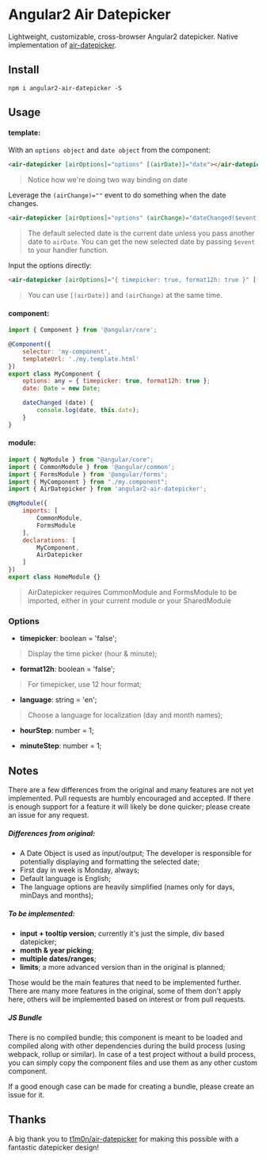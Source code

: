 # Angular2 Air Datepicker

Lightweight, customizable, cross-browser Angular2 datepicker. Native implementation of [air-datepicker](https://github.com/t1m0n/air-datepicker).


## Install
```
npm i angular2-air-datepicker -S
```

## Usage

#### template:

With an `options object` and `date object` from the component:
```html
<air-datepicker [airOptions]="options" [(airDate)]="date"></air-datepicker>
```
> Notice how we're doing two way binding on date

Leverage the `(airChange)=""` event to do something when the date changes.
```html
<air-datepicker [airOptions]="options" (airChange)="dateChanged($event)"></air-datepicker>
```
> The default selected date is the current date unless you pass another date to `airDate`. You can get the new selected date by passing `$event` to your handler function.

Input the options directly:
```html
<air-datepicker [airOptions]="{ timepicker: true, format12h: true }" [(airDate)]="date" (airChange)="dateChanged()"></air-datepicker>
```
> You can use `[(airDate)]` and `(airChange)` at the same time.


#### component:

```javascript
import { Component } from '@angular/core';

@Component({
    selector: 'my-component',
    templateUrl: './my.template.html'
})
export class MyComponent {
    options: any = { timepicker: true, format12h: true };
    date: Date = new Date;

    dateChanged (date) {
        console.log(date, this.date);
    }
}
```

#### module:

```javascript
import { NgModule } from "@angular/core";
import { CommonModule } from '@angular/common';
import { FormsModule } from '@angular/forms';
import { MyComponent } from "./my.component";
import { AirDatepicker } from 'angular2-air-datepicker';

@NgModule({
    imports: [
        CommonModule,
        FormsModule
    ],
    declarations: [
        MyComponent,
        AirDatepicker
    ]
})
export class HomeModule {}

```
> AirDatepicker requires CommonModule and FormsModule to be imported, either in your current module or your SharedModule


### Options

- **timepicker**: boolean = 'false';
 > Display the time picker (hour & minute);

- **format12h**: boolean = 'false';
> For timepicker, use 12 hour format;

- **language**: string = 'en';
> Choose a language for localization (day and month names);

- **hourStep**: number = 1;

- **minuteStep**: number = 1;


## Notes

There are a few differences from the original and many features are not yet implemented. Pull requests are humbly encouraged and accepted. If there is enough support for a feature it will likely be done quicker; please create an issue for any request.

##### Differences from original:

- A Date Object is used as input/output; The developer is responsible for potentially displaying and formatting the selected date;
- First day in week is Monday, always;
- Default language is English;
- The language options are heavily simplified (names only for days, minDays and months);

##### To be implemented:

- **input + tooltip version**; currently it's just the simple, div based datepicker;
- **month & year picking**;
- **multiple dates/ranges**;
- **limits**; a more advanced version than in the original is planned;

Those would be the main features that need to be implemented further. There are many more features in the original, some of them don't apply here, others will be implemented based on interest or from pull requests.

##### JS Bundle

There is no compiled bundle; this component is meant to be loaded and compiled along with other dependencies during the build process (using webpack, rollup or similar). In case of a test project without a build process, you can simply copy the component files and use them as any other custom component.

If a good enough case can be made for creating a bundle, please create an issue for it.


## Thanks

A big thank you to [t1m0n/air-datepicker](https://github.com/t1m0n/air-datepicker) for making this possible with a fantastic datepicker design!
